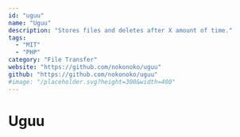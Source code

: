 ```yaml
---
id: "uguu"
name: "Uguu"
description: "Stores files and deletes after X amount of time."
tags:
  - "MIT"
  - "PHP"
category: "File Transfer"
website: "https://github.com/nokonoko/uguu"
github: "https://github.com/nokonoko/uguu"
#image: "/placeholder.svg?height=300&width=400"
---
```


# Uguu

